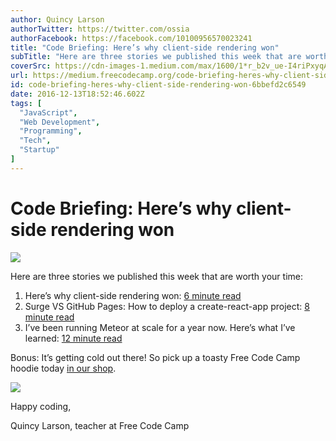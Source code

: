 ```yaml
---
author: Quincy Larson
authorTwitter: https://twitter.com/ossia
authorFacebook: https://facebook.com/10100956570023241
title: "Code Briefing: Here’s why client-side rendering won"
subTitle: "Here are three stories we published this week that are worth your time:..."
coverSrc: https://cdn-images-1.medium.com/max/1600/1*r_b2v_ue-I4riPxyqAk0ow.png
url: https://medium.freecodecamp.org/code-briefing-heres-why-client-side-rendering-won-6bbefd2c6549
id: code-briefing-heres-why-client-side-rendering-won-6bbefd2c6549
date: 2016-12-13T18:52:46.602Z
tags: [
  "JavaScript",
  "Web Development",
  "Programming",
  "Tech",
  "Startup"
]
---
```

# Code Briefing: Here’s why client-side rendering won



![](https://cdn-images-1.medium.com/max/1600/1*r_b2v_ue-I4riPxyqAk0ow.png)



Here are three stories we published this week that are worth your time:

1.  Here’s why client-side rendering won: [6 minute read](http://bit.ly/2hrMKlz)
2.  Surge VS GitHub Pages: How to deploy a create-react-app project: [8 minute read](http://bit.ly/2hBJffW)
3.  I’ve been running Meteor at scale for a year now. Here’s what I’ve learned: [12 minute read](http://bit.ly/2gEyAkE)

Bonus: It’s getting cold out there! So pick up a toasty Free Code Camp hoodie today [in our shop](http://bit.ly/2b099sb).



![](https://cdn-images-1.medium.com/max/1600/1*_OaXVXQfS4bluNDp00Ws8Q.jpeg)



Happy coding,

Quincy Larson, teacher at Free Code Camp








